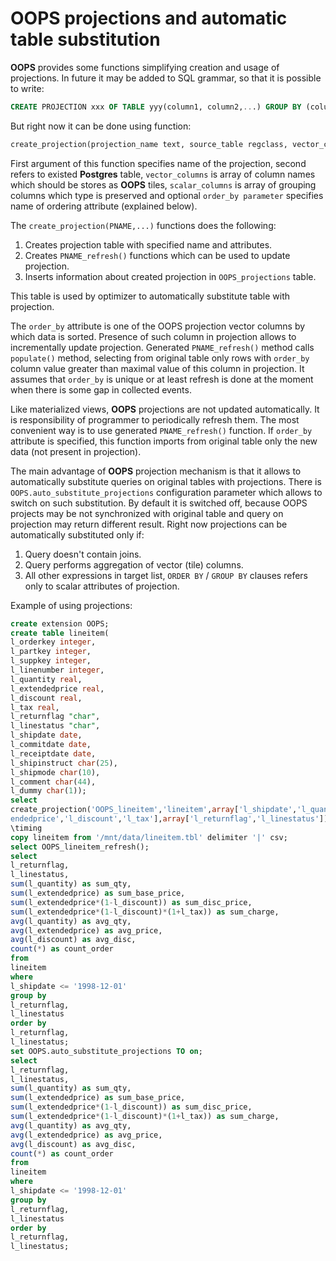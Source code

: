 # OOPS projections and automatic table substitution

**OOPS** provides some functions simplifying creation and usage of projections. In future it may be added to SQL grammar, so that it is possible to write:

```sql
CREATE PROJECTION xxx OF TABLE yyy(column1, column2,...) GROUP BY (column1, column2, ...)
```

But right now it can be done using function:

```sql
create_projection(projection_name text, source_table regclass, vector_columns text[], scalar_columns text[] default null, order_by text default null)
```

First argument of this function specifies name of the projection, second refers to existed **Postgres** table, `vector_columns` is array of column names which should be stores as **OOPS** tiles, `scalar_columns` is array of grouping columns which type is preserved and optional `order_by parameter` specifies name of ordering attribute (explained below). 

The `create_projection(PNAME,...)` functions does the following:
1. Creates projection table with specified name and attributes.
2. Creates `PNAME_refresh()` functions which can be used to update projection.
3. Inserts information about created projection in `OOPS_projections` table. 

This table is used by optimizer to automatically substitute table with projection.

The `order_by` attribute is one of the OOPS projection vector columns by which data is sorted. 
Presence of such column in projection allows to incrementally update projection. 
Generated `PNAME_refresh()` method calls `populate()` method, selecting from original table only rows with `order_by` column value greater than maximal value of this column in projection. 
It assumes that `order_by` is unique or at least refresh is done at the moment when there is some gap in collected events.

Like materialized views, **OOPS** projections are not updated automatically.
It is responsibility of programmer to periodically refresh them. 
The most convenient way is to use generated `PNAME_refresh()` function.
If `order_by` attribute is specified, this function imports from original table
only the new data (not present in projection).

The main advantage of **OOPS** projection mechanism is that it allows to automatically substitute queries on original tables with projections. 
There is `OOPS.auto_substitute_projections` configuration parameter which allows to switch on such substitution.
By default it is switched off, because OOPS projects may be not synchronized with original table and query on projection may return different result.
Right now projections can be automatically substituted only if:
1. Query doesn't contain joins.
2. Query performs aggregation of vector (tile) columns.
3. All other expressions in target list, `ORDER BY` / `GROUP BY` clauses refers only to scalar attributes of projection.

Example of using projections:

```sql
create extension OOPS;
create table lineitem(
l_orderkey integer,
l_partkey integer,
l_suppkey integer,
l_linenumber integer,
l_quantity real,
l_extendedprice real,
l_discount real,
l_tax real,
l_returnflag "char",
l_linestatus "char",
l_shipdate date,
l_commitdate date,
l_receiptdate date,
l_shipinstruct char(25),
l_shipmode char(10),
l_comment char(44),
l_dummy char(1));
select
create_projection('OOPS_lineitem','lineitem',array['l_shipdate','l_quantity','l_ext
endedprice','l_discount','l_tax'],array['l_returnflag','l_linestatus']);
\timing
copy lineitem from '/mnt/data/lineitem.tbl' delimiter '|' csv;
select OOPS_lineitem_refresh();
select
l_returnflag,
l_linestatus,
sum(l_quantity) as sum_qty,
sum(l_extendedprice) as sum_base_price,
sum(l_extendedprice*(1-l_discount)) as sum_disc_price,
sum(l_extendedprice*(1-l_discount)*(1+l_tax)) as sum_charge,
avg(l_quantity) as avg_qty,
avg(l_extendedprice) as avg_price,
avg(l_discount) as avg_disc,
count(*) as count_order
from
lineitem
where
l_shipdate <= '1998-12-01'
group by
l_returnflag,
l_linestatus
order by
l_returnflag,
l_linestatus;
set OOPS.auto_substitute_projections TO on;
select
l_returnflag,
l_linestatus,
sum(l_quantity) as sum_qty,
sum(l_extendedprice) as sum_base_price,
sum(l_extendedprice*(1-l_discount)) as sum_disc_price,
sum(l_extendedprice*(1-l_discount)*(1+l_tax)) as sum_charge,
avg(l_quantity) as avg_qty,
avg(l_extendedprice) as avg_price,
avg(l_discount) as avg_disc,
count(*) as count_order
from
lineitem
where
l_shipdate <= '1998-12-01'
group by
l_returnflag,
l_linestatus
order by
l_returnflag,
l_linestatus;
```
